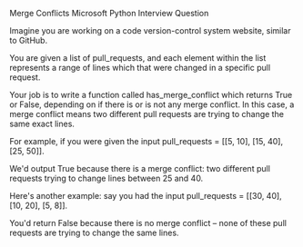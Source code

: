 Merge Conflicts
Microsoft Python Interview Question

Imagine you are working on a code version-control system website, similar to GitHub.

You are given a list of pull_requests, and each element within the list represents a range of lines which that were changed in a specific pull request.

Your job is to write a function called has_merge_conflict which returns True or False, depending on if there is or is not any merge conflict. In this case, a merge conflict means two different pull requests are trying to change the same exact lines.

For example, if you were given the input pull_requests = [[5, 10], [15, 40], [25, 50]].

We'd output True because there is a merge conflict: two different pull requests trying to change lines between 25 and 40.

Here's another example: say you had the input pull_requests = [[30, 40], [10, 20], [5, 8]].

You'd return False because there is no merge conflict – none of these pull requests are trying to change the same lines.
